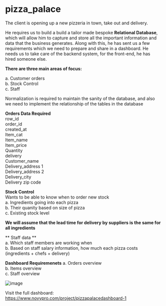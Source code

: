 # pizza_palace

The client is opening up a new pizzeria in town, take out and delivery.

He requires us to build a build a tailor made bespoke **Relational Database**, which will allow him to capture and store all the important information and data that the business generates. Along with this, he has sent us a few requirements which we need to prepare and share in a dashboard. He needs us to take care of the backend system, for the front-end, he has hired someone else.

**There are three main areas of focus:**

a. Customer orders <br> b. Stock Control <br> c. Staff <br>

Normalization is required to maintain the sanity of the database, and also we need to implement the relationship of the tables in the database

**Orders Data Required** <br>
row_id<br>
order_id<br>
created_at<br>
Item_cat<br>
Item_name<br>
Item_price<br>
Quantity<br>
delivery<br>
Customer_name<br>
Delivery_address 1<br>
Delivery_address 2<br>
Delivery_city<br>
Delivery zip code<br>

**Stock Control** <br>
Wants to be able to know when to order new stock <br>
a. Ingredients going into each pizza<br>
b. Their quanity based on size of pizza<br>
c. Existing stock level<br>

**We will assume that the lead time for delivery by suppliers is the same for all 
ingredients**

** Staff data **<br>
a. Which staff members are working when <br>
b. Based on staff salary information, how much each pizza costs (ingredients + chefs + delivery) <br>

**Dashboard Requiremenets**
a. Orders overview <br>
b. Items overview <br>
c. Staff overview <br>

![image](https://user-images.githubusercontent.com/77953290/232226828-7c724660-e153-47a7-b12a-20afec2d29c2.png)

Visit the full dashboard: https://www.novypro.com/project/pizzapalacedashboard-1


